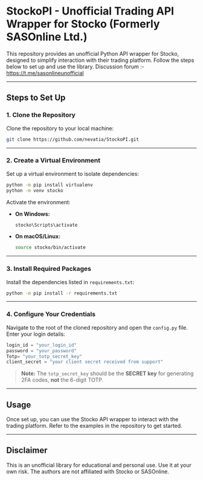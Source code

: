 # StockoPI - Unofficial Trading API Wrapper for Stocko (Formerly SASOnline Ltd.)

This repository provides an unofficial Python API wrapper for Stocko, designed to simplify interaction with their trading platform. Follow the steps below to set up and use the library.
Discussion forum :- https://t.me/sasonlineunofficial

---

## **Steps to Set Up**

### **1. Clone the Repository**

Clone the repository to your local machine:

```bash
git clone https://github.com/nevatia/StockoPI.git
```

---

### **2. Create a Virtual Environment**

Set up a virtual environment to isolate dependencies:

```bash
python -m pip install virtualenv
python -m venv stocko
```

Activate the environment:

- **On Windows:**
  ```bash
  stocko\Scripts\activate
  ```
- **On macOS/Linux:**
  ```bash
  source stocko/bin/activate
  ```

---

### **3. Install Required Packages**

Install the dependencies listed in `requirements.txt`:

```bash
python -m pip install -r requirements.txt
```

---

### **4. Configure Your Credentials**

Navigate to the root of the cloned repository and open the `config.py` file. Enter your login details:

```python
login_id = "your_login_id"
password = "your_password"
Totp= "your_totp_secret_key"
client_secret = "your client secret received from support"
```







> **Note:** The `totp_secret_key` should be the **SECRET key** for generating 2FA codes, **not** the 6-digit TOTP.

---

## **Usage**

Once set up, you can use the Stocko API wrapper to interact with the trading platform. Refer to the examples in the repository to get started.

---

## **Disclaimer**

This is an unofficial library for educational and personal use. Use it at your own risk. The authors are not affiliated with Stocko or SASOnline.

